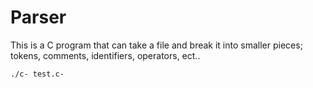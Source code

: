 # Parser
This is a C program that can take a file and break it into smaller pieces; tokens, comments, identifiers, operators, ect..
```
./c- test.c-
```
